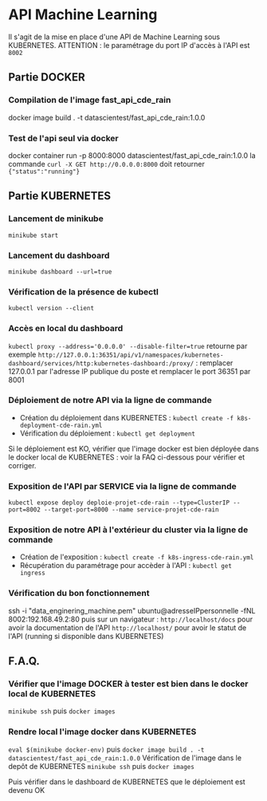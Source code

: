 # API Machine Learning

Il s'agit de la mise en place d'une API de Machine Learning sous KUBERNETES.
ATTENTION : le paramétrage du port IP d'accès à l'API est `8002`

## Partie DOCKER

### Compilation de l'image fast_api_cde_rain 
docker image build . -t datascientest/fast_api_cde_rain:1.0.0

### Test de l'api seul via docker
docker container run -p 8000:8000 datascientest/fast_api_cde_rain:1.0.0
la commande `curl -X GET http://0.0.0.0:8000` doit retourner `{"status":"running"}` 

## Partie KUBERNETES

### Lancement de minikube
`minikube start`

### Lancement du dashboard
`minikube dashboard --url=true`

### Vérification de la présence de kubectl
`kubectl version --client`

### Accès en local du dashboard
`kubectl proxy --address='0.0.0.0' --disable-filter=true`
retourne par exemple `http://127.0.0.1:36351/api/v1/namespaces/kubernetes-dashboard/services/http:kubernetes-dashboard:/proxy/` : remplacer 127.0.0.1 par l'adresse IP publique du poste et remplacer le port 36351 par 8001

### Déploiement de notre API via la ligne de commande

* Création du déploiement dans KUBERNETES : `kubectl create -f k8s-deployment-cde-rain.yml`
* Vérification du déploiement : `kubectl get deployment`

Si le déploiement est KO, vérifier que l'image docker est bien déployée dans le docker local de KUBERNETES : voir la FAQ ci-dessous pour vérifier et corriger.

### Exposition de l'API par SERVICE via la ligne de commande

`kubectl expose deploy deploie-projet-cde-rain --type=ClusterIP --port=8002 --target-port=8000 --name service-projet-cde-rain`

### Exposition de notre API à l'extérieur du cluster via la ligne de commande

* Création de l'exposition : `kubectl create -f k8s-ingress-cde-rain.yml`
* Récupération du paramétrage pour accèder à l'API : `kubectl get ingress`

### Vérification du bon fonctionnement

ssh -i "data_enginering_machine.pem" ubuntu@adresseIPpersonnelle -fNL 8002:192.168.49.2:80
puis sur un navigateur :
`http://localhost/docs` pour avoir la documentation de l'API
`http://localhost/` pour avoir le statut de l'API (running si disponible dans KUBERNETES)

## F.A.Q.

### Vérifier que l'image DOCKER à tester est bien dans le docker local de KUBERNETES
`minikube ssh` puis `docker images`

### Rendre local l'image docker dans KUBERNETES
`eval $(minikube docker-env)`
puis
`docker image build . -t datascientest/fast_api_cde_rain:1.0.0`
Vérification de l'image dans le depôt de KUBERNETES 
`minikube ssh` puis `docker images`

Puis vérifier dans le dashboard de KUBERNETES que le déploiement est devenu OK


